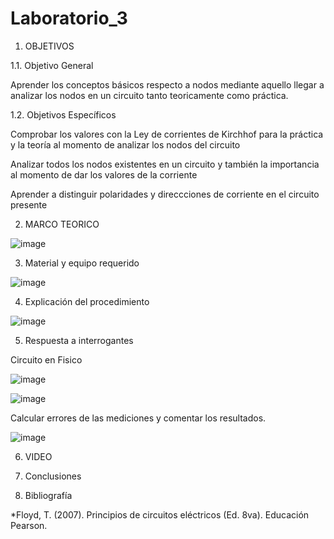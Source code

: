 # Laboratorio_3

1. OBJETIVOS

1.1. Objetivo General 

Aprender los conceptos básicos respecto a nodos mediante aquello llegar a analizar los nodos en un circuito tanto teoricamente como práctica.

1.2. Objetivos Específicos

Comprobar los valores con la Ley de corrientes de Kirchhof para la práctica y la teoría al momento de analizar los nodos del circuito

Analizar todos los nodos existentes en un circuito y también la importancia al momento de dar los valores de la corriente

Aprender a distinguir polaridades y direccciones de corriente en el circuito presente

2. MARCO TEORICO

![image](https://user-images.githubusercontent.com/116674536/204070362-a8293eb5-8357-4c2e-a9d5-136ef5bd8b85.png)

3. Material y equipo requerido 

![image](https://user-images.githubusercontent.com/116674536/204202479-f896b3e8-93a0-46b7-832a-efc6c88bbaf1.png)


4. Explicación del procedimiento


![image](https://user-images.githubusercontent.com/116674536/205791530-35266ab1-252a-44a3-85c7-6f528f5c9c6a.png)


5. Respuesta a interrogantes 

Circuito en Fisico 

![image](https://user-images.githubusercontent.com/116674536/205812977-881ff5c9-e097-49eb-952f-199c5ed6c618.png)


![image](https://user-images.githubusercontent.com/116674536/205812022-a881bd4d-c1ba-42be-b955-fdedb8337b56.png)

Calcular errores de las mediciones y comentar los resultados.

![image](https://user-images.githubusercontent.com/116674536/205812062-f44f09ce-0a00-4674-80f8-37843a6f59be.png)


6. VIDEO

7. Conclusiones

8. Bibliografía

*Floyd, T. (2007). Principios de circuitos eléctricos (Ed. 8va). Educación Pearson.

